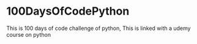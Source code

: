# 100DaysOfCodePython
This is 100 days of code challenge of python, This is linked with a udemy course on python
